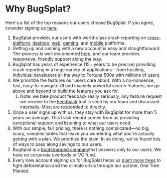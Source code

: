 # Why BugSplat?

Here's a list of the top reasons our users choose BugSplat.  If you agree, consider signing up [here](https://app.bugsplat.com/v2/sign-up).

1. BugSplat provides our users with world-class crash reporting on [cross-platform](../introduction/getting-started/integrations/cross-platform/), [desktop](../introduction/getting-started/integrations/desktop/), [web](../introduction/getting-started/integrations/web/), [gaming](../introduction/getting-started/integrations/game-development/), and [mobile](../introduction/getting-started/integrations/mobile/) platforms.  
2. Getting up and running with a new account is easy and straightforward.  The process is well documented [here](../introduction/getting-started/), and our team provides responsive, friendly support along the way.  
3. BugSplat has years of experience \(15+ years to be precise\) providing crash reporting in a huge variety of applications—from hustling, individual developers all the way to Fortune 500s with millions of users.
4. We prioritize the features our users care about. With a no-nonsense, fast, easy-to-navigate UI and insanely powerful search features, we go above and beyond to build the features you ask for.
   1. Note: we take product feedback really seriously, any feature request we receive to the [Feedback](../education/untitled-1/sending-feedback.md) tool is seen by our team and discussed internally.  Most are responded to directly.
5. Once a user signs up with us, they stay with BugSplat for more than 5 years on average. This track record comes from us providing exceptional support and listening to what our users need. 
6. With our simple, fair pricing, there is nothing complicated—no big, scary, complex tables that leave you wondering what you're actually getting with a plan. We prioritize the plain. In so doing, we've found lots of ways to pass along savings to our users. 
7. BugSplat is a [bootstrapped company](who-is-bugsplat/)that answers only to our users. We have no corporate overlords or  VC fund.  
8. Every new account signing up for BugSplat helps us [plant more trees](who-is-bugsplat/charitable-giving.md) to fight deforestation and the climate crisis through our partner, One Tree Planted.  



